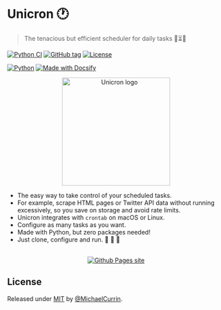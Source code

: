 # Unicron :clock1:
> The tenacious but efficient scheduler for daily tasks :repeat_one::hourglass_flowing_sand::unicorn:

[![Python CI](https://github.com/MichaelCurrin/unicron/actions/workflows/main.yml/badge.svg)](https://github.com/MichaelCurrin/unicron/actions?query=workflow:"Python+CI" "Go to GitHub Actions workflow")
[![GitHub tag](https://img.shields.io/github/tag/MichaelCurrin/unicron?include_prereleases=&sort=semver)](https://github.com/MichaelCurrin/unicron/releases/ "Go to GitHub releases")
[![License](https://img.shields.io/badge/License-MIT-blue)](#license "Go to License section")

[![Python](https://img.shields.io/badge/python->=3.6-blue.svg?logo=python&logoColor=white)](https://python.org/ "Go to Python homepage")
[![Made with Docsify](https://img.shields.io/badge/docs-docsifyJS-blue)](https://docsify.js.org/ "Go to Docsify homepage")


<div align="center">
    <a href="https://michaelcurrin.github.io/unicron/">
        <img width="250" src="docs/_media/logo.svg"
            alt="Unicron logo" 
            title="Go to Unicron's docs site">
    </a>
</div>


- The easy way to take control of your scheduled tasks.
- For example, scrape HTML pages or Twitter API data without running excessively, so you save on storage and avoid rate limits.
- Unicron integrates with `crontab` on macOS or Linux.
- Configure as many tasks as you want.
- Made with Python, but zero packages needed!
- Just clone, configure and run. :snake: :tada: :unicorn:

<br>

<div align="center">
    <a href="https://michaelcurrin.github.io/unicron/">
        <img src="https://img.shields.io/badge/View-Documentation-f967f9?style=for-the-badge" 
            alt="Github Pages site" 
            title="Go to Unicron's docs site" >
    </a>
</div>


## License

Released under [MIT](/LICENSE) by [@MichaelCurrin](https://github.com/MichaelCurrin).
